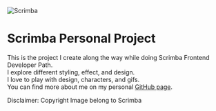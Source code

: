 ![Scrimba](https://user-images.githubusercontent.com/80773310/196091214-0dd85855-61f1-4234-af88-1c1044f58470.gif)

# Scrimba Personal Project
This is the project I create along the way while doing Scrimba Frontend Developer Path. <br>
I explore different styling, effect, and design.<br>
I love to play with design, characters, and gifs. <br>
You can find more about me on my personal [GitHub page](https://github.com/DHCJS).

Disclaimer: Copyright Image belong to Scrimba
